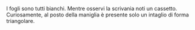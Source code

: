 I fogli sono tutti bianchi.
Mentre osservi la scrivania noti un cassetto. 
Curiosamente, al posto della maniglia è presente solo un intaglio di forma triangolare.
